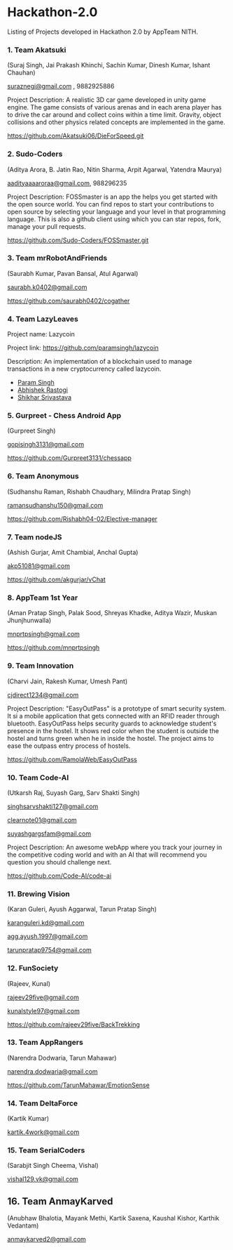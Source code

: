 # Hackathon-2.0

Listing of Projects developed in Hackathon 2.0 by AppTeam NITH.

### 1. Team Akatsuki

(Suraj Singh, Jai Prakash Khinchi, Sachin Kumar, Dinesh Kumar, Ishant Chauhan)

suraznegi@gmail.com , 9882925886

Project Description: A realistic 3D car game developed in unity game engine. The game consists of various arenas and in each arena player has to drive the car around and collect coins within a time limit. Gravity, object collisions and other physics related concepts are implemented in the game.


https://github.com/Akatsuki06/DieForSpeed.git


### 2. Sudo-Coders

(Aditya Arora, B. Jatin Rao, Nitin Sharma, Arpit Agarwal, Yatendra Maurya)

aadityaaaaroraa@gmail.com, 988296235

Project Description: FOSSmaster is an app the helps you get started with the open source world. You can find repos to start your contributions to open source by selecting your language and your level in that programming language. This is also a github client using which you can star repos, fork, manage your pull requests.


https://github.com/Sudo-Coders/FOSSmaster.git


### 3. Team mrRobotAndFriends

(Saurabh Kumar, Pavan Bansal, Atul Agarwal)

saurabh.k0402@gmail.com

https://github.com/saurabh0402/cogather


### 4. Team LazyLeaves

Project name: Lazycoin

Project link: https://github.com/paramsingh/lazycoin

Description: An implementation of a blockchain used to manage transactions in a new cryptocurrency called lazycoin.

* [Param Singh](https://github.com/paramsingh)
* [Abhishek Rastogi](https://github.com/Princu7)
* [Shikhar Srivastava](https://github.com/shikharsrivastava)


### 5. Gurpreet - Chess Android App

(Gurpreet Singh)

gopisingh3131@gmail.com

https://github.com/Gurpreet3131/chessapp


### 6. Team Anonymous

(Sudhanshu Raman, Rishabh Chaudhary, Milindra Pratap Singh)

ramansudhanshu150@gmail.com

https://github.com/Rishabh04-02/Elective-manager


### 7. Team nodeJS

(Ashish Gurjar, Amit Chambial, Anchal Gupta)

akp51081@gmail.com

https://github.com/akgurjar/vChat


### 8. AppTeam 1st Year

(Aman Pratap Singh, Palak Sood, Shreyas Khadke, Aditya Wazir, Muskan Jhunjhunwalla)

mnprtpsingh@gmail.com

https://github.com/mnprtpsingh


### 9. Team Innovation

(Charvi Jain, Rakesh Kumar, Umesh Pant)

cjdirect1234@gmail.com

Project Description: "EasyOutPass" is a prototype of smart security system. It si a mobile application that gets connected with an RFID reader through bluetooth. EasyOutPass helps security guards to acknowledge student's presence in the hostel. It shows red color when the student is outside the hostel and turns green when he in inside the hostel. The project aims to ease the outpass entry process of hostels.

https://github.com/RamolaWeb/EasyOutPass


### 10. Team Code-AI

(Utkarsh Raj, Suyash Garg, Sarv Shakti Singh)

singhsarvshakti127@gmail.com

clearnote01@gmail.com

suyashgargsfam@gmail.com

Project Description: An awesome webApp where you track your journey in the competitive coding world and with an AI that will recommend you question you should challenge next.

https://github.com/Code-AI/code-ai


### 11. Brewing Vision

(Karan Guleri, Ayush Aggarwal, Tarun Pratap Singh)

karanguleri.kd@gmail.com

agg.ayush.1997@gmail.com

tarunpratap9754@gmail.com


### 12. FunSociety

(Rajeev, Kunal)

rajeev29five@gmail.com

kunalstyle97@gmail.com

https://github.com/rajeev29five/BackTrekking


### 13. Team AppRangers

(Narendra Dodwaria, Tarun Mahawar)

narendra.dodwaria@gmail.com

https://github.com/TarunMahawar/EmotionSense


### 14. Team DeltaForce

(Kartik Kumar)

kartik.4work@gmail.com


### 15. Team SerialCoders

(Sarabjit Singh Cheema, Vishal)

vishal129.vk@gmail.com


## 16. Team AnmayKarved

(Anubhaw Bhalotia, Mayank Methi, Kartik Saxena, Kaushal Kishor, Karthik Vedantam)

anmaykarved2@gmail.com



